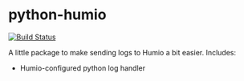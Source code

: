 # python-humio

[![Build Status](https://dsbcp.visualstudio.com/automation-coe/_apis/build/status/dsb-automation.pyhumio%20test?branchName=master)](https://dsbcp.visualstudio.com/automation-coe/_build/latest?definitionId=56&branchName=master)

A little package to make sending logs to Humio a bit easier. Includes:

- Humio-configured python log handler
